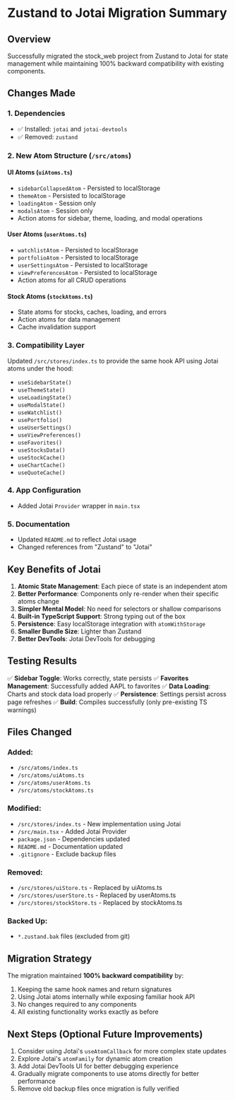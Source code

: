 # Zustand to Jotai Migration Summary

## Overview
Successfully migrated the stock_web project from Zustand to Jotai for state management while maintaining 100% backward compatibility with existing components.

## Changes Made

### 1. Dependencies
- ✅ Installed: `jotai` and `jotai-devtools`
- ✅ Removed: `zustand`

### 2. New Atom Structure (`/src/atoms`)

#### UI Atoms (`uiAtoms.ts`)
- `sidebarCollapsedAtom` - Persisted to localStorage
- `themeAtom` - Persisted to localStorage
- `loadingAtom` - Session only
- `modalsAtom` - Session only
- Action atoms for sidebar, theme, loading, and modal operations

#### User Atoms (`userAtoms.ts`)
- `watchlistAtom` - Persisted to localStorage
- `portfolioAtom` - Persisted to localStorage
- `userSettingsAtom` - Persisted to localStorage
- `viewPreferencesAtom` - Persisted to localStorage
- Action atoms for all CRUD operations

#### Stock Atoms (`stockAtoms.ts`)
- State atoms for stocks, caches, loading, and errors
- Action atoms for data management
- Cache invalidation support

### 3. Compatibility Layer
Updated `/src/stores/index.ts` to provide the same hook API using Jotai atoms under the hood:
- `useSidebarState()`
- `useThemeState()`
- `useLoadingState()`
- `useModalState()`
- `useWatchlist()`
- `usePortfolio()`
- `useUserSettings()`
- `useViewPreferences()`
- `useFavorites()`
- `useStocksData()`
- `useStockCache()`
- `useChartCache()`
- `useQuoteCache()`

### 4. App Configuration
- Added Jotai `Provider` wrapper in `main.tsx`

### 5. Documentation
- Updated `README.md` to reflect Jotai usage
- Changed references from "Zustand" to "Jotai"

## Key Benefits of Jotai

1. **Atomic State Management**: Each piece of state is an independent atom
2. **Better Performance**: Components only re-render when their specific atoms change
3. **Simpler Mental Model**: No need for selectors or shallow comparisons
4. **Built-in TypeScript Support**: Strong typing out of the box
5. **Persistence**: Easy localStorage integration with `atomWithStorage`
6. **Smaller Bundle Size**: Lighter than Zustand
7. **Better DevTools**: Jotai DevTools for debugging

## Testing Results

✅ **Sidebar Toggle**: Works correctly, state persists
✅ **Favorites Management**: Successfully added AAPL to favorites
✅ **Data Loading**: Charts and stock data load properly
✅ **Persistence**: Settings persist across page refreshes
✅ **Build**: Compiles successfully (only pre-existing TS warnings)

## Files Changed

### Added:
- `/src/atoms/index.ts`
- `/src/atoms/uiAtoms.ts`
- `/src/atoms/userAtoms.ts`
- `/src/atoms/stockAtoms.ts`

### Modified:
- `/src/stores/index.ts` - New implementation using Jotai
- `/src/main.tsx` - Added Jotai Provider
- `package.json` - Dependencies updated
- `README.md` - Documentation updated
- `.gitignore` - Exclude backup files

### Removed:
- `/src/stores/uiStore.ts` - Replaced by uiAtoms.ts
- `/src/stores/userStore.ts` - Replaced by userAtoms.ts
- `/src/stores/stockStore.ts` - Replaced by stockAtoms.ts

### Backed Up:
- `*.zustand.bak` files (excluded from git)

## Migration Strategy

The migration maintained **100% backward compatibility** by:
1. Keeping the same hook names and return signatures
2. Using Jotai atoms internally while exposing familiar hook API
3. No changes required to any components
4. All existing functionality works exactly as before

## Next Steps (Optional Future Improvements)

1. Consider using Jotai's `useAtomCallback` for more complex state updates
2. Explore Jotai's `atomFamily` for dynamic atom creation
3. Add Jotai DevTools UI for better debugging experience
4. Gradually migrate components to use atoms directly for better performance
5. Remove old backup files once migration is fully verified
